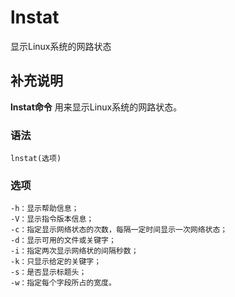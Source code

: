 # lnstat

显示Linux系统的网路状态

## 补充说明

**lnstat命令** 用来显示Linux系统的网路状态。

### 语法

```text
lnstat(选项)
```

### 选项

```text
-h：显示帮助信息；
-V：显示指令版本信息；
-c：指定显示网络状态的次数，每隔一定时间显示一次网络状态；
-d：显示可用的文件或关键字；
-i：指定两次显示网络状的间隔秒数；
-k：只显示给定的关键字；
-s：是否显示标题头；
-w：指定每个字段所占的宽度。
```

